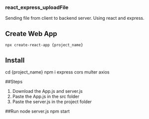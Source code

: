 ### react_express_uploadFile
Sending file from client to backend server.
Using react and express.

## Create Web App
```
npx create-react-app {project_name}
```

## Install
cd {project_name}
npm i express cors multer axios

##Steps
1. Download the App.js and server.js
2. Paste the App.js in the src folder
3. Paste the server.js in the project folder

##Run
node server.js
npm start
